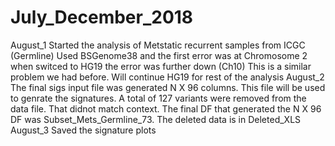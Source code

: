 # July_December_2018
August_1 
Started the analysis of Metstatic recurrent samples from ICGC (Germline)
Used BSGenome38 and the first error was at Chromosome 2 when switced to HG19 the error was further down (Ch10)
This is a similar problem we had before. 
Will continue HG19 for rest of the analysis
August_2
The final sigs input file was generated N X 96 columns. This file will be used to genrate the signatures. 
A total of 127 variants were removed from the data file. That didnot match context. 
The final DF that generated the N X 96 DF was Subset_Mets_Germline_73. 
The deleted data is in Deleted_XLS
August_3
Saved the signature plots